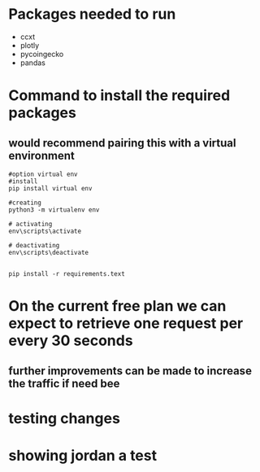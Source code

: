 # Packages needed to run

- ccxt
- plotly
- pycoingecko
- pandas


# Command to install the required packages
## would recommend pairing this with a virtual environment

```
#option virtual env
#install
pip install virtual env

#creating
python3 -m virtualenv env

# activating
env\scripts\activate

# deactivating
env\scripts\deactivate


pip install -r requirements.text
```



# On the current free plan we can expect to retrieve one request per every 30 seconds


## further improvements can be made to increase the traffic if need bee
# testing changes

# showing jordan a test